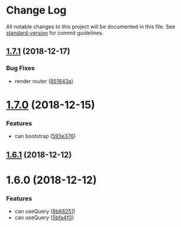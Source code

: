 # Change Log

All notable changes to this project will be documented in this file. See [standard-version](https://github.com/conventional-changelog/standard-version) for commit guidelines.

<a name="1.7.1"></a>
## [1.7.1](https://github.com/forsigner/dahlia/compare/v1.7.0...v1.7.1) (2018-12-17)


### Bug Fixes

* render router ([851843a](https://github.com/forsigner/dahlia/commit/851843a))



<a name="1.7.0"></a>
# [1.7.0](https://github.com/forsigner/dahlia/compare/v1.6.1...v1.7.0) (2018-12-15)


### Features

* can bootstrap ([593e376](https://github.com/forsigner/dahlia/commit/593e376))



<a name="1.6.1"></a>
## [1.6.1](https://github.com/forsigner/dahlia/compare/v1.6.0...v1.6.1) (2018-12-12)



<a name="1.6.0"></a>
# 1.6.0 (2018-12-12)


### Features

* can useQuery ([8b68251](https://github.com/forsigner/dahlia/commit/8b68251))
* can useQuery ([5bfa4f0](https://github.com/forsigner/dahlia/commit/5bfa4f0))

